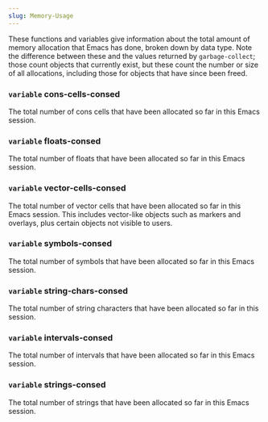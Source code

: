 ```yaml
---
slug: Memory-Usage
---
```


These functions and variables give information about the total amount of memory allocation that Emacs has done, broken down by data type. Note the difference between these and the values returned by `garbage-collect`; those count objects that currently exist, but these count the number or size of all allocations, including those for objects that have since been freed.

### <span className="tag variable">`variable`</span> **cons-cells-consed**

The total number of cons cells that have been allocated so far in this Emacs session.

### <span className="tag variable">`variable`</span> **floats-consed**

The total number of floats that have been allocated so far in this Emacs session.

### <span className="tag variable">`variable`</span> **vector-cells-consed**

The total number of vector cells that have been allocated so far in this Emacs session. This includes vector-like objects such as markers and overlays, plus certain objects not visible to users.

### <span className="tag variable">`variable`</span> **symbols-consed**

The total number of symbols that have been allocated so far in this Emacs session.

### <span className="tag variable">`variable`</span> **string-chars-consed**

The total number of string characters that have been allocated so far in this session.

### <span className="tag variable">`variable`</span> **intervals-consed**

The total number of intervals that have been allocated so far in this Emacs session.

### <span className="tag variable">`variable`</span> **strings-consed**

The total number of strings that have been allocated so far in this Emacs session.
